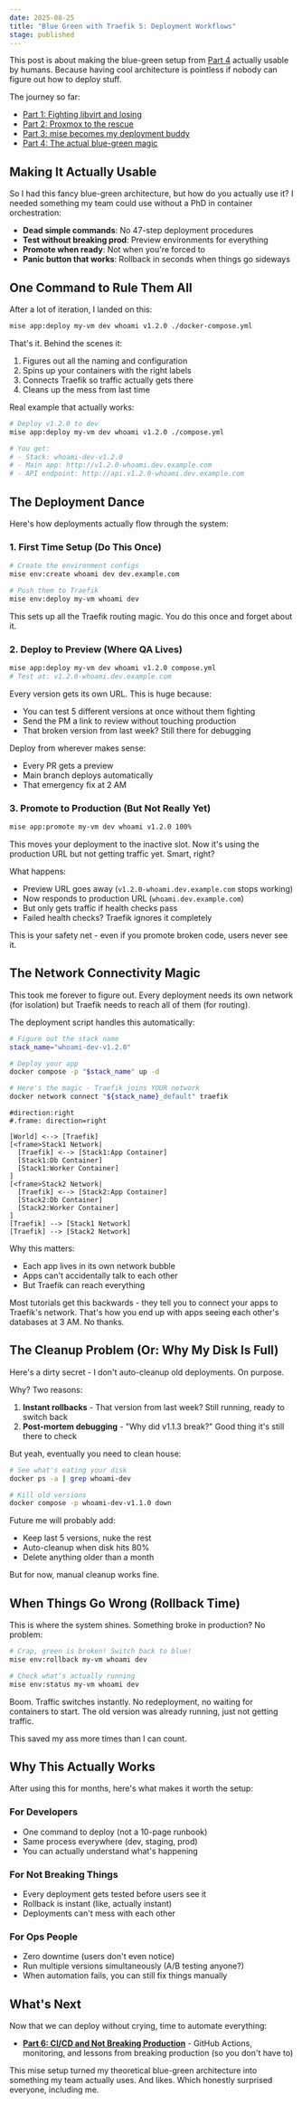 ```yaml
---
date: 2025-08-25
title: "Blue Green with Traefik 5: Deployment Workflows"
stage: published
---
```


This post is about making the blue-green setup from [Part 4](/posts/2025-08-22-blue-green-with-traefik-part-4-architecture) actually usable by humans. Because having cool architecture is pointless if nobody can figure out how to deploy stuff.

The journey so far:
- [Part 1: Fighting libvirt and losing](/b/2025-08-02-blue-green-with-traefik-part-1-libvirt-networking)
- [Part 2: Proxmox to the rescue](/b/2025-08-15-blue-green-with-traefik-part-2-proxmox-pivot)
- [Part 3: mise becomes my deployment buddy](/b/2025-08-20-blue-green-with-traefik-part-3-container-orchestration)
- [Part 4: The actual blue-green magic](/b/2025-08-22-blue-green-with-traefik-part-4-architecture)

## Making It Actually Usable

So I had this fancy blue-green architecture, but how do you actually use it? I needed something my team could use without a PhD in container orchestration:

- **Dead simple commands**: No 47-step deployment procedures
- **Test without breaking prod**: Preview environments for everything
- **Promote when ready**: Not when you're forced to
- **Panic button that works**: Rollback in seconds when things go sideways

## One Command to Rule Them All

After a lot of iteration, I landed on this:

```bash
mise app:deploy my-vm dev whoami v1.2.0 ./docker-compose.yml
```

That's it. Behind the scenes it:
1. Figures out all the naming and configuration
2. Spins up your containers with the right labels
3. Connects Traefik so traffic actually gets there
4. Cleans up the mess from last time

Real example that actually works:

```bash
# Deploy v1.2.0 to dev
mise app:deploy my-vm dev whoami v1.2.0 ./compose.yml

# You get:
# - Stack: whoami-dev-v1.2.0
# - Main app: http://v1.2.0-whoami.dev.example.com
# - API endpoint: http://api.v1.2.0-whoami.dev.example.com
```

## The Deployment Dance

Here's how deployments actually flow through the system:

### 1. First Time Setup (Do This Once)

```bash
# Create the environment configs
mise env:create whoami dev dev.example.com

# Push them to Traefik
mise env:deploy my-vm whoami dev
```

This sets up all the Traefik routing magic. You do this once and forget about it.

### 2. Deploy to Preview (Where QA Lives)

```bash
mise app:deploy my-vm dev whoami v1.2.0 compose.yml
# Test at: v1.2.0-whoami.dev.example.com
```

Every version gets its own URL. This is huge because:
- You can test 5 different versions at once without them fighting
- Send the PM a link to review without touching production
- That broken version from last week? Still there for debugging

Deploy from wherever makes sense:
- Every PR gets a preview
- Main branch deploys automatically
- That emergency fix at 2 AM

### 3. Promote to Production (But Not Really Yet)

```bash
mise app:promote my-vm dev whoami v1.2.0 100%
```

This moves your deployment to the inactive slot. Now it's using the production URL but not getting traffic yet. Smart, right?

What happens:
- Preview URL goes away (`v1.2.0-whoami.dev.example.com` stops working)
- Now responds to production URL (`whoami.dev.example.com`)
- But only gets traffic if health checks pass
- Failed health checks? Traefik ignores it completely

This is your safety net - even if you promote broken code, users never see it.


## The Network Connectivity Magic

This took me forever to figure out. Every deployment needs its own network (for isolation) but Traefik needs to reach all of them (for routing).

The deployment script handles this automatically:

```bash
# Figure out the stack name
stack_name="whoami-dev-v1.2.0"

# Deploy your app
docker compose -p "$stack_name" up -d

# Here's the magic - Traefik joins YOUR network
docker network connect "${stack_name}_default" traefik
```


```nomnoml
#direction:right
#.frame: direction=right

[World] <--> [Traefik]
[<frame>Stack1 Network|
  [Traefik] <--> [Stack1:App Container]
  [Stack1:Db Container]
  [Stack1:Worker Container]
]
[<frame>Stack2 Network|
  [Traefik] <--> [Stack2:App Container]
  [Stack2:Db Container]
  [Stack2:Worker Container]
]
[Traefik] --> [Stack1 Network]
[Traefik] --> [Stack2 Network]
```

Why this matters:
- Each app lives in its own network bubble
- Apps can't accidentally talk to each other
- But Traefik can reach everything

Most tutorials get this backwards - they tell you to connect your apps to Traefik's network. That's how you end up with apps seeing each other's databases at 3 AM. No thanks.

## The Cleanup Problem (Or: Why My Disk Is Full)

Here's a dirty secret - I don't auto-cleanup old deployments. On purpose.

Why? Two reasons:
1. **Instant rollbacks** - That version from last week? Still running, ready to switch back
2. **Post-mortem debugging** - "Why did v1.1.3 break?" Good thing it's still there to check

But yeah, eventually you need to clean house:

```bash
# See what's eating your disk
docker ps -a | grep whoami-dev

# Kill old versions
docker compose -p whoami-dev-v1.1.0 down
```

Future me will probably add:
- Keep last 5 versions, nuke the rest
- Auto-cleanup when disk hits 80%
- Delete anything older than a month

But for now, manual cleanup works fine.

## When Things Go Wrong (Rollback Time)

This is where the system shines. Something broke in production? No problem:

```bash
# Crap, green is broken! Switch back to blue!
mise env:rollback my-vm whoami dev

# Check what's actually running
mise env:status my-vm whoami dev
```

Boom. Traffic switches instantly. No redeployment, no waiting for containers to start. The old version was already running, just not getting traffic.

This saved my ass more times than I can count.


## Why This Actually Works

After using this for months, here's what makes it worth the setup:

### For Developers
- One command to deploy (not a 10-page runbook)
- Same process everywhere (dev, staging, prod)
- You can actually understand what's happening

### For Not Breaking Things
- Every deployment gets tested before users see it
- Rollback is instant (like, actually instant)
- Deployments can't mess with each other

### For Ops People
- Zero downtime (users don't even notice)
- Run multiple versions simultaneously (A/B testing anyone?)
- When automation fails, you can still fix things manually

## What's Next

Now that we can deploy without crying, time to automate everything:

- **[Part 6: CI/CD and Not Breaking Production](/b/2025-09-01-blue-green-with-traefik-part-6-cicd-production)** - GitHub Actions, monitoring, and lessons from breaking production (so you don't have to)

This mise setup turned my theoretical blue-green architecture into something my team actually uses. And likes. Which honestly surprised everyone, including me.